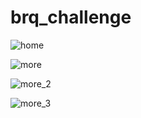 # brq_challenge
![home](https://github.com/de-carvalho/brq_challenge/assets/54815235/7a3943b4-a719-4bd4-ac4c-c513c20c7081)

![more](https://github.com/de-carvalho/brq_challenge/assets/54815235/a3895b53-5c18-4230-981e-917694a7b1b4)


![more_2](https://github.com/de-carvalho/brq_challenge/assets/54815235/22a633ee-b47c-4284-b9df-d219242345a6)


![more_3](https://github.com/de-carvalho/brq_challenge/assets/54815235/8aba0502-f6e5-4d03-bcd2-4098ec201e57)

